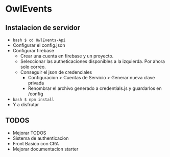 # OwlEvents

## Instalacion de servidor

- `bash $ cd OwlEvents-Api`
- Configurar el config.json
- Configurar firebase
    - Crear una cuenta en firebase y un proyecto.
    - Seleccionar las autheticaciones disponibles a la izquierda. Por ahora solo correo.
    - Conseguir el json de credenciales
        - Configuracion > Cuentas de Servicio > Generar nueva clave privada
        - Renombrar el archivo generado a credentials.js y guardarlos en /config
- `bash $ npm install`
-  Y a disfrutar

## TODOS

- Mejorar TODOS
- Sistema de authenticacion
- Front Basico con CRA
- Mejorar documentacion starter
